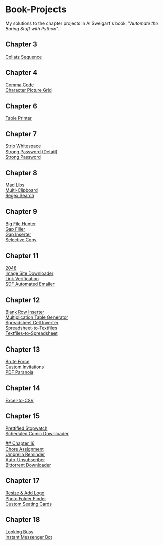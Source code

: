 # Book-Projects
My solutions to the chapter projects in Al Sweigart's book, "*Automate the Boring Stuff with Python*".

## Chapter 3
[Collatz Sequence](https://github.com/dzes483/Book-Projects/blob/master/book-projects/Chapter-3/collatz.py)<br/>

## Chapter 4
[Comma Code](https://github.com/dzes483/Book-Projects/blob/master/book-projects/Chapter-4/comma_code.py)<br/>
[Character Picture Grid](https://github.com/dzes483/Book-Projects/blob/master/book-projects/Chapter-4/picture_grid.py)<br/>

## Chapter 6
[Table Printer](https://github.com/dzes483/Book-Projects/blob/master/book-projects/Chapter-6/table_printer.py)<br/>

## Chapter 7
[Strip Whitespace](https://github.com/dzes483/Book-Projects/blob/master/book-projects/Chapter-7/strip.py)<br/>
[Strong Password (Detail)](https://github.com/dzes483/Book-Projects/blob/master/book-projects/Chapter-7/strong_password_detail.py)<br/>
[Strong Password](https://github.com/dzes483/Book-Projects/blob/master/book-projects/Chapter-7/strong_password.py)<br/>

## Chapter 8
[Mad Libs](https://github.com/dzes483/Book-Projects/blob/master/book-projects/Chapter-8/mad_libs.py)<br/>
[Multi-Clipboard](https://github.com/dzes483/Book-Projects/blob/master/book-projects/Chapter-8/mcb.pyw)<br/>
[Regex Search](https://github.com/dzes483/Book-Projects/blob/master/book-projects/Chapter-8/regex_search.py)<br/>

## Chapter 9
[Big File Hunter](https://github.com/dzes483/Book-Projects/blob/master/book-projects/Chapter-9/big_file_hunter.py)<br/>
[Gap Filler](https://github.com/dzes483/Book-Projects/blob/master/book-projects/Chapter-9/gap_filler.py)<br/>
[Gap Inserter](https://github.com/dzes483/Book-Projects/blob/master/book-projects/Chapter-9/gap_inserter.py)<br/>
[Selective Copy](https://github.com/dzes483/Book-Projects/blob/master/book-projects/Chapter-9/selective_copy.py)<br/>

## Chapter 11
[2048](https://github.com/dzes483/Book-Projects/blob/master/book-projects/Chapter-11/2048.py)<br/>
[Image Site Downloader](https://github.com/dzes483/Book-Projects/blob/master/book-projects/Chapter-11/image_site_downloader.py)<br/>
[Link Verification](https://github.com/dzes483/Book-Projects/blob/master/book-projects/Chapter-11/link_verification.py)<br/>
[SDF Automated Emailer](https://github.com/dzes483/Book-Projects/blob/master/book-projects/Chapter-11/sdf_automated_emailer.py)<br/>

## Chapter 12
[Blank Row Inserter](https://github.com/dzes483/Book-Projects/blob/master/book-projects/Chapter-12/blank_row_inserter.py)<br/>
[Multiplication Table Generator](https://github.com/dzes483/Book-Projects/blob/master/book-projects/Chapter-12/multiplication_table.py)<br/>
[Spreadsheet Cell Inverter](https://github.com/dzes483/Book-Projects/blob/master/book-projects/Chapter-12/spreadsheet_cell_inverter.py)<br/>
[Spreadsheet-to-Textfiles](https://github.com/dzes483/Book-Projects/blob/master/book-projects/Chapter-12/spreadsheet_to_text_files.py)<br/>
[Textfiles-to-Spreadsheet](https://github.com/dzes483/Book-Projects/blob/master/book-projects/Chapter-12/text_files_to_spreadsheet.py)<br/>

## Chapter 13
[Brute Force](https://github.com/dzes483/Book-Projects/blob/master/book-projects/Chapter-13/brute_force.py)<br/>
[Custom Invitations](https://github.com/dzes483/Book-Projects/blob/master/book-projects/Chapter-13/custom_invitations.py)<br/>
[PDF Paranoia](https://github.com/dzes483/Book-Projects/blob/master/book-projects/Chapter-13/PDF_paranoia.py)<br/>

## Chapter 14
[Excel-to-CSV](https://github.com/dzes483/Book-Projects/blob/master/book-projects/Chapter-14/excel_to_csv.py)<br/>

## Chapter 15
[Prettified Stopwatch](https://github.com/dzes483/Book-Projects/blob/master/book-projects/Chapter-15/prettified_stopwatch.py)<br/>
[Scheduled Comic Downloader](https://github.com/dzes483/Book-Projects/blob/master/book-projects/Chapter-15/scheduled_comic_downloader.py)<br/>

[## Chapter 16](https://github.com/dzes483/Book-Projects/tree/master/book-projects/Chapter-16)<br/>
[Chore Assignment](https://github.com/dzes483/Book-Projects/blob/master/book-projects/Chapter-16/chore_assignment.py)<br/>
[Umbrella Reminder](https://github.com/dzes483/Book-Projects/blob/master/book-projects/Chapter-16/umbrella_reminder.py)<br/>
[Auto-Unsubscriber](https://github.com/dzes483/Book-Projects/blob/master/book-projects/Chapter-16/auto_unsubscriber.py)<br/>
[Bittorrent Downloader](https://github.com/dzes483/Book-Projects/blob/master/book-projects/Chapter-16/bittorrent_downloader.py)<br/>

## Chapter 17
[Resize & Add Logo](https://github.com/dzes483/Book-Projects/blob/master/book-projects/Chapter-17/resize_add_logo.py)<br/>
[Photo Folder Finder](https://github.com/dzes483/Book-Projects/blob/master/book-projects/Chapter-17/photo_folder_finder.py)<br/>
[Custom Seating Cards](https://github.com/dzes483/Book-Projects/blob/master/book-projects/Chapter-17/custom_seating_cards.py)<br/>

## Chapter 18
[Looking Busy](https://github.com/dzes483/Book-Projects/blob/master/book-projects/Chapter-18/looking_busy.py)<br/>
[Instant Messenger Bot](https://github.com/dzes483/Book-Projects/blob/master/book-projects/Chapter-18/instant_messenger_bot.py)<br/>
